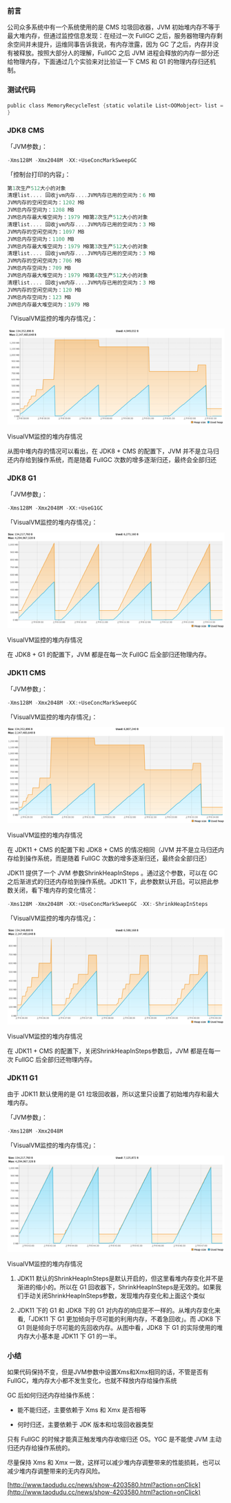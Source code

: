 ### 前言

公司众多系统中有一个系统使用的是 CMS 垃圾回收器，JVM 初始堆内存不等于最大堆内存，但通过监控信息发现：在经过一次 FullGC 之后，服务器物理内存剩余空间并未提升，运维同事告诉我说，有内存泄露，因为 GC 了之后，内存并没有被释放。按照大部分人的理解，FullGC 之后 JVM 进程会释放的内存一部分还给物理内存，下面通过几个实验来对比验证一下 CMS 和 G1 的物理内存归还机制。

### 测试代码

```go
public class MemoryRecycleTest {static volatile List<OOMobject> list = new ArrayList<>();public static void main(String[] args) {//指定要生产的对象大小为512Mint count = 512;//新建一条线程,负责生产对象new Thread(() -> {try {for (int i = 1; i <= 10; i++) {System.out.println(String.format("第%s次生产%s大小的对象", i, count));addObject(list, count);//休眠40秒Thread.sleep(i * 10000);}} catch (InterruptedException e) {e.printStackTrace();}}).start();//新建一条线程,负责清理List,回收JVM内存new Thread(() -> {for (; ; ) {//当List内存到达512M,就通知GC回收堆if (list.size() >= count) {System.out.println("清理list.... 回收jvm内存....");list.clear();//通知GC回收System.gc();//打印堆内存信息printJvmMemoryInfo();}}}).start();//阻止程序退出try {Thread.currentThread().join();} catch (InterruptedException e) {e.printStackTrace();}}public static void addObject(List<OOMobject> list, int count) {for (int i = 0; i < count; i++) {OOMobject ooMobject = new OOMobject();//向List添加一个1M的对象list.add(ooMobject);try {//休眠100毫秒Thread.sleep(100);} catch (InterruptedException e) {e.printStackTrace();}}}public static class OOMobject {//生成1M的对象private byte[] bytes = new byte[1024 * 1024];}public static void printJvmMemoryInfo() {//虚拟机级内存情况查询long vmFree = 0;long vmUse = 0;long vmTotal = 0;long vmMax = 0;int byteToMb = 1024 * 1024;Runtime rt = Runtime.getRuntime();vmTotal = rt.totalMemory() / byteToMb;vmFree = rt.freeMemory() / byteToMb;vmMax = rt.maxMemory() / byteToMb;vmUse = vmTotal - vmFree;System.out.println("");System.out.println("JVM内存已用的空间为：" + vmUse + " MB");System.out.println("JVM内存的空闲空间为：" + vmFree + " MB");System.out.println("JVM总内存空间为：" + vmTotal + " MB");System.out.println("JVM总内存最大堆空间为：" + vmMax + " MB");System.out.println("");}
}

```

### JDK8 CMS

「JVM参数」：

```go
-Xms128M -Xmx2048M -XX:+UseConcMarkSweepGC

```

「控制台打印的内容」：

```go
第1次生产512大小的对象
清理list.... 回收jvm内存....JVM内存已用的空间为：6 MB
JVM内存的空闲空间为：1202 MB
JVM总内存空间为：1208 MB
JVM总内存最大堆空间为：1979 MB第2次生产512大小的对象
清理list.... 回收jvm内存....JVM内存已用的空间为：3 MB
JVM内存的空闲空间为：1097 MB
JVM总内存空间为：1100 MB
JVM总内存最大堆空间为：1979 MB第3次生产512大小的对象
清理list.... 回收jvm内存....JVM内存已用的空间为：3 MB
JVM内存的空闲空间为：706 MB
JVM总内存空间为：709 MB
JVM总内存最大堆空间为：1979 MB第4次生产512大小的对象
清理list.... 回收jvm内存....JVM内存已用的空间为：3 MB
JVM内存的空闲空间为：120 MB
JVM总内存空间为：123 MB
JVM总内存最大堆空间为：1979 MB

```

「VisualVM监控的堆内存情况」：

![](images/WEBRESOURCEab2287b8a1c71c5b61a2f116869bcc5astickPicture.png)

VisualVM监控的堆内存情况

从图中堆内存的情况可以看出，在 JDK8 + CMS 的配置下，JVM 并不是立马归还内存给到操作系统，而是随着 FullGC 次数的增多逐渐归还，最终会全部归还

### JDK8 G1

「JVM参数」：

```go
-Xms128M -Xmx2048M -XX:+UseG1GC

```

「VisualVM监控的堆内存情况」：

![](images/WEBRESOURCE5d084520f471a767bdb408bcbf75d552stickPicture.png)

VisualVM监控的堆内存情况

在 JDK8 + G1 的配置下，JVM 都是在每一次 FullGC 后全部归还物理内存。

### JDK11 CMS

「JVM参数」：

```go
-Xms128M -Xmx2048M -XX:+UseConcMarkSweepGC

```

「VisualVM监控的堆内存情况」：

![](images/WEBRESOURCE395e149547bc060e418e65d1f05fa8e5stickPicture.png)

VisualVM监控的堆内存情况

在 JDK11 + CMS 的配置下和 JDK8 + CMS 的情况相同（JVM 并不是立马归还内存给到操作系统，而是随着 FullGC 次数的增多逐渐归还，最终会全部归还）

JDK11 提供了一个 JVM 参数ShrinkHeapInSteps 。通过这个参数，可以在 GC 之后渐进式的归还内存给到操作系统。JDK11 下，此参数默认开启。可以把此参数关闭，看下堆内存的变化情况：

```go
-Xms128M -Xmx2048M -XX:+UseConcMarkSweepGC -XX:-ShrinkHeapInSteps

```

「VisualVM监控的堆内存情况」：

![](images/WEBRESOURCE417d94dbb682c09778432f2bac0198d1stickPicture.png)

VisualVM监控的堆内存情况

在 JDK11 + CMS 的配置下，关闭ShrinkHeapInSteps参数后，JVM 都是在每一次 FullGC 后全部归还物理内存。

### JDK11 G1

由于 JDK11 默认使用的是 G1 垃圾回收器，所以这里只设置了初始堆内存和最大堆内存。

「JVM参数」：

```go
-Xms128M -Xmx2048M

```

「VisualVM监控的堆内存情况」：

![](images/WEBRESOURCEa9daa9053c975612af14be78596a6cfdstickPicture.png)

VisualVM监控的堆内存情况

1. JDK11 默认的ShrinkHeapInSteps是默认开启的，但这里看堆内存变化并不是渐进的缩小的。所以在 G1 回收器下，ShrinkHeapInSteps是无效的。如果我们手动关闭ShrinkHeapInSteps参数，发现堆内存变化和上面这个类似

1. JDK11 下的 G1 和 JDK8 下的 G1 对内存的响应是不一样的。从堆内存变化来看,「JDK11 下 G1 更加倾向于尽可能的利用内存，不着急回收」。而 JDK8 下 G1 则是倾向于尽可能的先回收内存。从图中看，JDK8 下 G1 的实际使用的堆内存大小基本是 JDK11 下 G1 的一半。

### 小结

如果代码保持不变，但是JVM参数中设置Xms和Xmx相同的话，不管是否有FullGC，堆内存大小都不发生变化，也就不释放内存给操作系统

GC 后如何归还内存给操作系统：

- 能不能归还，主要依赖于 Xms 和 Xmx 是否相等

- 何时归还，主要依赖于 JDK 版本和垃圾回收器类型

只有 FullGC 的时候才能真正触发堆内存收缩归还 OS。YGC 是不能使 JVM 主动归还内存给操作系统的。

尽量保持 Xms 和 Xmx 一致，这样可以减少堆内存调整带来的性能损耗，也可以减少堆内存调整带来的无内存风险。

[http://www.taodudu.cc/news/show-4203580.html?action=onClick](http://www.taodudu.cc/news/show-4203580.html?action=onClick)